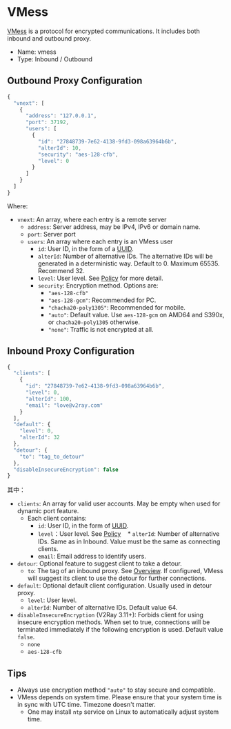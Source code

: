 # VMess

[VMess](https://www.v2ray.com/eng/protocols/vmess.html) is a protocol for encrypted communications. It includes both inbound and outbound proxy.

* Name: vmess
* Type: Inbound / Outbound

## Outbound Proxy Configuration

```javascript
{
  "vnext": [
    {
      "address": "127.0.0.1",
      "port": 37192,
      "users": [
        {
          "id": "27848739-7e62-4138-9fd3-098a63964b6b",
          "alterId": 10,
          "security": "aes-128-cfb",
          "level": 0
        }
      ]
    }
  ]
}
```

Where:

* `vnext`: An array, where each entry is a remote server 
  * `address`: Server address, may be IPv4, IPv6 or domain name.
  * `port`: Server port
  * `users`: An array where each entry is an VMess user 
    * `id`: User ID, in the form of a [UUID](https://en.wikipedia.org/wiki/Universally_unique_identifier).
    * `alterId`: Number of alternative IDs. The alternative IDs will be generated in a deterministic way. Default to 0. Maximum 65535. Recommend 32.
    * `level`: User level. See [Policy](../Policy.md) for more detail.
    * `security`: Encryption method. Options are: 
      * `"aes-128-cfb"`
      * `"aes-128-gcm"`: Recommended for PC.
      * `"chacha20-poly1305"`: Recommended for mobile.
      * `"auto"`: Default value. Use `aes-128-gcm` on AMD64 and S390x, or `chacha20-poly1305` otherwise.
      * `"none"`: Traffic is not encrypted at all.

## Inbound Proxy Configuration

```javascript
{
  "clients": [
    {
      "id": "27848739-7e62-4138-9fd3-098a63964b6b",
      "level": 0,
      "alterId": 100,
      "email": "love@v2ray.com"
    }
  ],
  "default": {
    "level": 0,
    "alterId": 32
  },
  "detour": {
    "to": "tag_to_detour"
  },
  "disableInsecureEncryption": false
}
```

其中：

* `clients`: An array for valid user accounts. May be empty when used for dynamic port feature. 
  * Each client contains: 
    * `id`: User ID, in the form of [UUID](https://en.wikipedia.org/wiki/Universally_unique_identifier).
    * `level`：User level. See [Policy](../policy.md)    * `alterId`: Number of alternative IDs. Same as in Inbound. Value must be the same as connecting clients.
    * `email`: Email address to identify users.
* `detour`: Optional feature to suggest client to take a detour. 
  * `to`: The tag of an inbound proxy. See [Overview](../02_protocols.md). If configured, VMess will suggest its client to use the detour for further connections.
* `default`: Optional default client configuration. Usually used in detour proxy. 
  * `level`: User level.
  * `alterId`: Number of alternative IDs. Default value 64.
* `disableInsecureEncryption` (V2Ray 3.11+): Forbids client for using insecure encryption methods. When set to true, connections will be terminated immediately if the following encryption is used. Default value `false`. 
  * `none`
  * `aes-128-cfb`

## Tips

* Always use encryption method `"auto"` to stay secure and compatible.
* VMess depends on system time. Please ensure that your system time is in sync with UTC time. Timezone doesn't matter. 
  * One may install `ntp` service on Linux to automatically adjust system time.